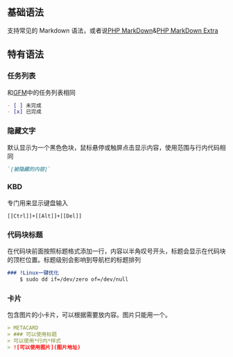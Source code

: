 ## 基础语法

支持常见的 Markdown 语法，或者说[PHP MarkDown](http://michelf.ca/projects/php-markdown/)&[PHP MarkDown Extra](http://michelf.ca/projects/php-markdown/extra)

## 特有语法

### 任务列表

和[GFM](https://github.github.com/gfm/)中的任务列表相同

```markdown
- [ ] 未完成
- [x] 已完成
```

### 隐藏文字

默认显示为一个黑色色块，鼠标悬停或触屏点击显示内容，使用范围与行内代码相同

```markdown
`[被隐藏的内容]`
```

### KBD

专门用来显示键盘输入

```
[[Ctrl]]+[[Alt]]+[[Del]]
```

### 代码块标题

在代码块前面按照标题格式添加一行，内容以半角叹号开头，标题会显示在代码块的顶栏位置。标题级别会影响到导航栏的标题排列

```markdown
### !Linux一键优化
    $ sudo dd if=/dev/zero of=/dev/null
```

### 卡片

包含图片的小卡片，可以根据需要放内容。图片只能用一个。

```markdown
> METACARD
> ### 可以使用标题
> 可以使用*行内*样式
> ![可以使用图片](图片地址)
```